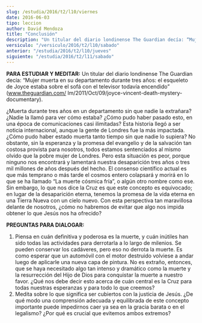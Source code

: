 ```yaml
---
slug: /estudia/2016/t2/l10/viernes
date: 2016-06-03
tipo: leccion
author: David Mendoza
title: "Conclusión"
description: "Un titular del diario londinense The Guardian decía: “Mujer muerta en su  departamento durante tres años: el esqueleto de Joyce estaba sobre el sofá  con el televisor todavía encendido”"
versiculo: "/versiculo/2016/t2/l10/sabado"
anterior: "/estudia/2016/t2/l10/jueves"
siguiente: "/estudia/2016/t2/l11/sabado"
---
```


**PARA ESTUDIAR Y MEDITAR:** Un titular del diario londinense The Guardian decía: “Mujer muerta en su departamento durante tres años: el esqueleto de Joyce estaba sobre el sofá con el televisor todavía encendido” (www.theguardian.com/ lm/2011/Oct/09/joyce-vincent-death-mystery-documentary).

¿Muerta durante tres años en un departamento sin que nadie la extrañara? ¿Nadie la llamó para ver cómo estaba? ¿Cómo pudo haber pasado esto, en una época de comunicaciones casi ilimitadas? Esta historia llegó a ser noticia internacional, aunque la gente de Londres fue la más impactada. ¿Cómo pudo haber estado muerta tanto tiempo sin que nadie lo supiera? No obstante, sin la esperanza y la promesa del evangelio y de la salvación tan costosa provista para nosotros, todos estamos sentenciados al mismo olvido que la pobre mujer de Londres. Pero esta situación es peor, porque ninguno nos encontrará y lamentará nuestra desaparición tres años o tres mil millones de años después del hecho. El consenso científico actual es que más temprano o más tarde el cosmos entero colapsará y morirá en lo que se ha llamado “La muerte cósmica fría”, o algún otro nombre como ese. Sin embargo, lo que nos dice la Cruz es que este concepto es equivocado; en lugar de la desaparición eterna, tenemos la promesa de la vida eterna en una Tierra Nueva con un cielo nuevo. Con esta perspectiva tan maravillosa delante de nosotros, ¿cómo no habremos de evitar que algo nos impida obtener lo que Jesús nos ha ofrecido?

**PREGUNTAS PARA DIALOGAR:**

1. Piensa en cuán definitiva y poderosa es la muerte, y cuán inútiles han sido todas las actividades para derrotarla a lo largo de milenios. Se pueden conservar los cadáveres, pero eso no derrota la muerte. Es como esperar que un automóvil con el motor destruido volviese a andar luego de aplicarle una nueva capa de pintura. No es extraño, entonces, que se haya necesitado algo tan intenso y dramático como la muerte y la resurrección del Hijo de Dios para conquistar la muerte a nuestro favor. ¿Qué nos debe decir esto acerca de cuán central es la Cruz para todas nuestras esperanzas y para todo lo que creemos?
2. Medita sobre lo que significa ser cubiertos con la justicia de Jesús. ¿De qué modo una comprensión adecuada y equilibrada de este concepto importante puede impedirnos caer ya sea en la gracia barata o en el legalismo? ¿Por qué es crucial que evitemos ambos extremos?
